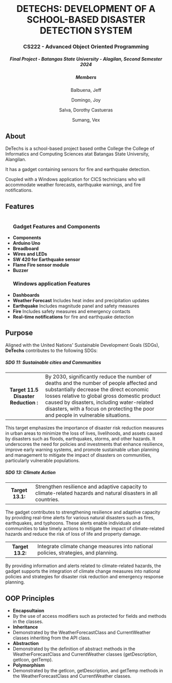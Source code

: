<p align="center"> 
    <img src="">
</p>

<h1 align="center"> 
DETECHS: DEVELOPMENT OF A SCHOOL-BASED DISASTER DETECTION SYSTEM</h1>
<h3 align="center"> CS222 - Advanced Object Oriented Programming </h3>
<h5 align="center"> Final Project - Batangas State University - Alagilan, Second Semester 2024 </h3>

<h5 align="center"> Members </h3>
<p align="center">Balbuena, Jeff  </p>
<p align="center">Domingo, Joy </p>
<p align="center">Salva, Dorothy Castueras</p>
<p align="center">Sumang, Vex</p>

 ## About
 <p> DeTechs is a school-based project based onthe College the College of Informatics and Computing Sciences atat Batangas State University, Alangilan. </p>

<p> It has a gadget containing sensors for fire and earthquake detection. </p>
<p> Coupled with a Windows application for CICS technicians who will accommodate weather forecasts, earthquake warnings, and fire notifications. </p>

## Features 
<p align="center"> 
    <img src="">
</p>

<ul>
  <h3>Gadget Features and Components </h3>
  <li><strong>Components</strong></li>
  <li> <b>Arduino Uno</b></li>
  <li> <b>Breadboard</b></li>
  <li> <b>Wires and LEDs</b></li>
	<li><b>SW 420 for Earthquake sensor</b></li>
	<li> <b>Flame Fire sensor module</b></li>
	<li><b>Buzzer</b></li>
</ul>

<ul>
  <h3> Windows application Features </h3>
	<li><strong>Dashboards</strong></li>
	<li><b>Weather Forecast</b> Includes heat index and precipitation updates</li>
	<li> <b>Earthquake</b> Includes magnitude panel and safety measures</li>
  <li> <b>Fire</b> Includes safety measures and emergency contacts</li>
  <li><strong>Real-time notifications</strong> for fire and earthquake detection</li>
</ul>

## Purpose
<p> Aligned with the United Nations' Sustainable Development Goals (SDGs), <strong>DeTechs</strong> contributes to the following SDGs: </p> 

<h5>SDG 11: Sustainable cities and Communities </h5>
<table>
	<tr>
		<th>Target 11.5 Disaster Reduction :</th>
		<td>By 2030, significantly reduce the number of deaths and the number of people affected and substantially decrease the direct economic losses relative to global gross domestic product caused by disasters, including water-related disasters, with a focus on protecting the poor and people in vulnerable situations.</td>
	</tr>
</table>
<p>This target emphasizes the importance of disaster risk reduction measures in urban areas to minimize the loss of lives, livelihoods, and assets caused by disasters such as floods, earthquakes, storms, and other hazards. It underscores the need for policies and investments that enhance resilience, improve early warning systems, and promote sustainable urban planning and management to mitigate the impact of disasters on communities, particularly vulnerable populations.</p>
	
 <h5>SDG 13: Climate Action </h5>
<table>
	<tr>
		<th>Target 13.1:</th>
		<td>Strengthen resilience and adaptive capacity to climate-related hazards and natural disasters in all countries.</td>
	</tr>
</table>
<p>The gadget contributes to strengthening resilience and adaptive capacity by providing real-time alerts for various natural disasters such as fires, earthquakes, and typhoons. These alerts enable individuals and communities to take timely actions to mitigate the impact of climate-related hazards and reduce the risk of loss of life and property damage.</p>

<table>
	<tr>
		<th>Target 13.2:</th>
		<td>Integrate climate change measures into national policies, strategies, and planning.</td>
	</tr>
</table>
<p>By providing information and alerts related to climate-related hazards, the gadget supports the integration of climate change measures into national policies and strategies for disaster risk reduction and emergency response planning.</p>

## OOP Principles
<ul>
<li><strong> Encapsultaion </strong></li>
<li> By the use of access modifiers such as protected for fields and methods in the classes.</li>

<li><strong> Inheritance </strong></li>
<li> Demonstrated by the WeatherForecastClass and CurrentWeather classes inheriting from the API class. </li>

<li><strong> Abstraction </strong></li>
<li> Demonstrated by the definition of abstract methods in the WeatherForecastClass and CurrentWeather classes (getDescription, getIcon, getTemp).</li>

<li><strong> Polymorphism </strong></li>
<li> Demonstrated by the getIcon, getDescription, and getTemp methods in the WeatherForecastClass and CurrentWeather classes.</li>
</ul>

